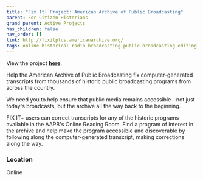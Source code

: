 ```yaml
---
title: "Fix It+ Project: American Archive of Public Broadcasting"
parent: For Citizen Historians
grand_parent: Active Projects
has_children: false
nav_order: []
link: http://fixitplus.americanarchive.org/
tags: online historical radio broadcasting public-broadcasting editing trasncriptions fixing correcting public records audio listening history-projects
---
```


View the project [**here**](http://fixitplus.americanarchive.org/).

Help the American Archive of Public Broadcasting fix computer-generated transcripts from thousands of historic public broadcasting programs from across the country.

We need you to help ensure that public media remains accessible—not just today's broadcasts, but the archive all the way back to the beginning.

FIX IT+ users can correct transcripts for any of the historic programs available in the AAPB's Online Reading Room. Find a program of interest in the archive and help make the program accessible and discoverable by following along the computer-generated transcript, making corrections along the way.

### Location
Online
